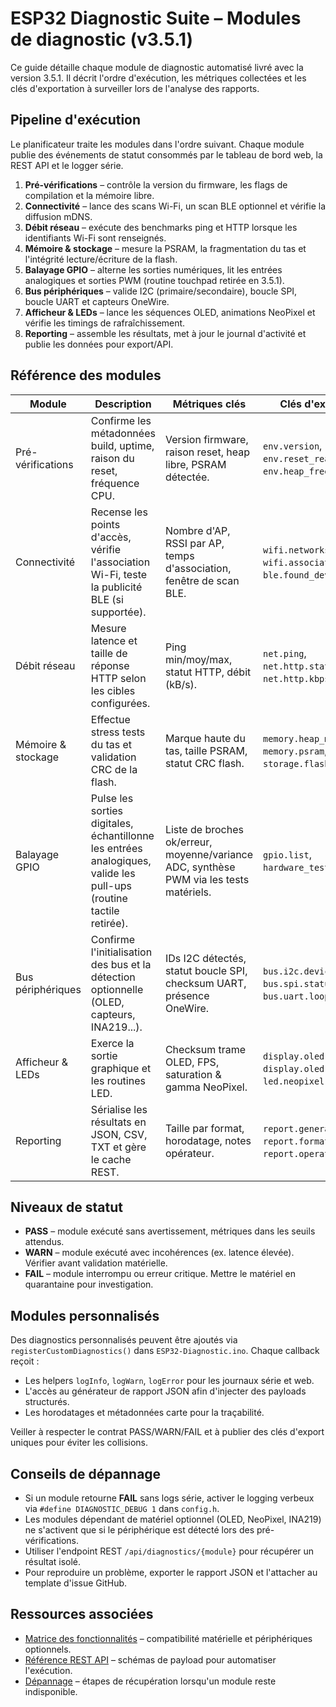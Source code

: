 # ESP32 Diagnostic Suite – Modules de diagnostic (v3.5.1)

Ce guide détaille chaque module de diagnostic automatisé livré avec la version 3.5.1. Il décrit l'ordre d'exécution, les métriques
collectées et les clés d'exportation à surveiller lors de l'analyse des rapports.

## Pipeline d'exécution
Le planificateur traite les modules dans l'ordre suivant. Chaque module publie des événements de statut consommés par le tableau de
bord web, la REST API et le logger série.

1. **Pré-vérifications** – contrôle la version du firmware, les flags de compilation et la mémoire libre.
2. **Connectivité** – lance des scans Wi-Fi, un scan BLE optionnel et vérifie la diffusion mDNS.
3. **Débit réseau** – exécute des benchmarks ping et HTTP lorsque les identifiants Wi-Fi sont renseignés.
4. **Mémoire & stockage** – mesure la PSRAM, la fragmentation du tas et l'intégrité lecture/écriture de la flash.
5. **Balayage GPIO** – alterne les sorties numériques, lit les entrées analogiques et sorties PWM (routine touchpad retirée en 3.5.1).
6. **Bus périphériques** – valide I2C (primaire/secondaire), boucle SPI, boucle UART et capteurs OneWire.
7. **Afficheur & LEDs** – lance les séquences OLED, animations NeoPixel et vérifie les timings de rafraîchissement.
8. **Reporting** – assemble les résultats, met à jour le journal d'activité et publie les données pour export/API.

## Référence des modules
| Module | Description | Métriques clés | Clés d'export |
|--------|-------------|----------------|--------------|
| Pré-vérifications | Confirme les métadonnées build, uptime, raison du reset, fréquence CPU. | Version firmware, raison reset, heap libre, PSRAM détectée. | `env.version`, `env.reset_reason`, `env.heap_free`. |
| Connectivité | Recense les points d'accès, vérifie l'association Wi-Fi, teste la publicité BLE (si supportée). | Nombre d'AP, RSSI par AP, temps d'association, fenêtre de scan BLE. | `wifi.networks[]`, `wifi.association_ms`, `ble.found_devices`. |
| Débit réseau | Mesure latence et taille de réponse HTTP selon les cibles configurées. | Ping min/moy/max, statut HTTP, débit (kB/s). | `net.ping`, `net.http.status`, `net.http.kbps`. |
| Mémoire & stockage | Effectue stress tests du tas et validation CRC de la flash. | Marque haute du tas, taille PSRAM, statut CRC flash. | `memory.heap_max`, `memory.psram`, `storage.flash_crc`. |
| Balayage GPIO | Pulse les sorties digitales, échantillonne les entrées analogiques, valide les pull-ups (routine tactile retirée). | Liste de broches ok/erreur, moyenne/variance ADC, synthèse PWM via les tests matériels. | `gpio.list`, `hardware_tests.pwm`. |
| Bus périphériques | Confirme l'initialisation des bus et la détection optionnelle (OLED, capteurs, INA219...). | IDs I2C détectés, statut boucle SPI, checksum UART, présence OneWire. | `bus.i2c.devices[]`, `bus.spi.status`, `bus.uart.loopback`. |
| Afficheur & LEDs | Exerce la sortie graphique et les routines LED. | Checksum trame OLED, FPS, saturation & gamma NeoPixel. | `display.oled.frames`, `display.oled.fps`, `led.neopixel.status`. |
| Reporting | Sérialise les résultats en JSON, CSV, TXT et gère le cache REST. | Taille par format, horodatage, notes opérateur. | `report.generated_at`, `report.formats`, `report.operator`. |

## Niveaux de statut
- **PASS** – module exécuté sans avertissement, métriques dans les seuils attendus.
- **WARN** – module exécuté avec incohérences (ex. latence élevée). Vérifier avant validation matérielle.
- **FAIL** – module interrompu ou erreur critique. Mettre le matériel en quarantaine pour investigation.

## Modules personnalisés
Des diagnostics personnalisés peuvent être ajoutés via `registerCustomDiagnostics()` dans `ESP32-Diagnostic.ino`. Chaque callback reçoit :

- Les helpers `logInfo`, `logWarn`, `logError` pour les journaux série et web.
- L'accès au générateur de rapport JSON afin d'injecter des payloads structurés.
- Les horodatages et métadonnées carte pour la traçabilité.

Veiller à respecter le contrat PASS/WARN/FAIL et à publier des clés d'export uniques pour éviter les collisions.

## Conseils de dépannage
- Si un module retourne **FAIL** sans logs série, activer le logging verbeux via `#define DIAGNOSTIC_DEBUG 1` dans `config.h`.
- Les modules dépendant de matériel optionnel (OLED, NeoPixel, INA219) ne s'activent que si le périphérique est détecté lors des pré-vérifications.
- Utiliser l'endpoint REST `/api/diagnostics/{module}` pour récupérer un résultat isolé.
- Pour reproduire un problème, exporter le rapport JSON et l'attacher au template d'issue GitHub.

## Ressources associées
- [Matrice des fonctionnalités](FEATURE_MATRIX_FR.md) – compatibilité matérielle et périphériques optionnels.
- [Référence REST API](API_REFERENCE_FR.md) – schémas de payload pour automatiser l'exécution.
- [Dépannage](TROUBLESHOOTING_FR.md) – étapes de récupération lorsqu'un module reste indisponible.
